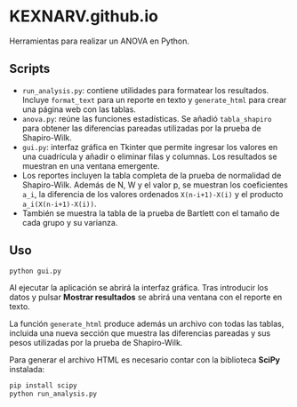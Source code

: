 # KEXNARV.github.io

Herramientas para realizar un ANOVA en Python.

## Scripts

- `run_analysis.py`: contiene utilidades para formatear los resultados. Incluye `format_text` para un reporte en texto y `generate_html` para crear una página web con las tablas.
- `anova.py`: reúne las funciones estadísticas. Se añadió `tabla_shapiro` para obtener las diferencias pareadas utilizadas por la prueba de Shapiro-Wilk.
- `gui.py`: interfaz gráfica en Tkinter que permite ingresar los valores en una cuadrícula y añadir o eliminar filas y columnas. Los resultados se muestran en una ventana emergente.
- Los reportes incluyen la tabla completa de la prueba de normalidad de Shapiro-Wilk. Además de N, W y el valor p, se muestran los coeficientes `a_i`, la diferencia de los
  valores ordenados `X(n-i+1)-X(i)` y el producto `a_i(X(n-i+1)-X(i))`.
- También se muestra la tabla de la prueba de Bartlett con el tamaño de cada grupo y su varianza.

## Uso

```bash
python gui.py
```

Al ejecutar la aplicación se abrirá la interfaz gráfica. Tras introducir los datos y pulsar **Mostrar resultados** se abrirá una ventana con el reporte en texto.

La función `generate_html` produce además un archivo con todas las tablas, incluida una nueva sección que muestra las diferencias pareadas y sus pesos utilizadas por la prueba de Shapiro-Wilk.

Para generar el archivo HTML es necesario contar con la biblioteca **SciPy** instalada:

```bash
pip install scipy
python run_analysis.py
```
